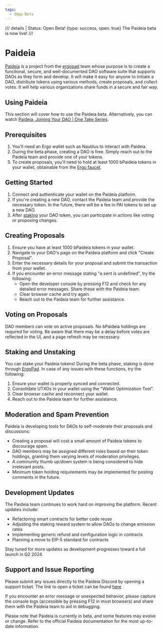 ```yaml
---
tags:
  - dApp-Beta
---
```


/// details | Status: Open Beta!
     {type: success, open: true}
The Paideia beta is now live!
///



# Paideia
[Paideia](https://www.paideia.im) is a project from the [ergopad](ergopad.md) team whose purpose is to create a functional, secure, and well-documented DAO software suite that supports DAOs as they form and develop. It will make it easy for anyone to initiate a DAO, distribute tokens using various methods, create proposals, and collect votes. It will help various organizations share funds in a secure and fair way.

## Using Paideia
This section will cover how to use the Paideia beta. Alternatively, you can watch [Paideia, Joining Your DAO | One Take Series](https://youtu.be/YUGNLQ6n8BA).

## Prerequisites

1. You'll need an Ergo wallet such as Nautilus to interact with Paideia.
2. During the beta phase, creating a DAO is free. Simply reach out to the Paideia team and provide one of your tokens.
3. To create proposals, you'll need to hold at least 1000 bPaideia tokens in your wallet, obtainable from the [Ergo faucet](https://ergofaucet.org/).

## Getting Started

1. Connect and authenticate your wallet on the Paideia platform.
2. If you're creating a new DAO, contact the Paideia team and provide the necessary token. In the future, there will be a fee in PAI tokens to set up a new DAO.
3. After [staking](https://app.paideia.im/Sigmanauts/staking/manage) your DAO token, you can participate in actions like voting or proposing changes.

## Creating Proposals

1. Ensure you have at least 1000 bPaideia tokens in your wallet.
2. Navigate to your DAO's page on the Paideia platform and click "Create Proposal".
3. Enter the necessary details for your proposal and submit the transaction from your wallet.
4. If you encounter an error message stating "e.sent is undefined", try the following:
   - Open the developer console by pressing F12 and check for any detailed error messages. Share these with the Paideia team.
   - Clear browser cache and try again.
   - Reach out to the Paideia team for further assistance.

## Voting on Proposals
DAO members can vote on active proposals. No bPaideia holdings are required for voting. Be aware that there may be a delay before votes are reflected in the UI, and a page refresh may be necessary.

## Staking and Unstaking

You can stake your Paideia tokens! During the beta phase, staking is done through [ErgoPad](https://ergopad.io/staking/paideia). In case of any issues with these functions, try the following:

1. Ensure your wallet is properly synced and connected.
2. Consolidate UTXOs in your wallet using the "Wallet Optimization Tool".
3. Clear browser cache and reconnect your wallet.
4. Reach out to the Paideia team for further assistance.

## Moderation and Spam Prevention

Paideia is developing tools for DAOs to self-moderate their proposals and discussions:

- Creating a proposal will cost a small amount of Paideia tokens to discourage spam.
- DAO members may be assigned different roles based on their token holdings, granting them varying levels of moderation privileges.
- A community thumb up/down system is being considered to hide irrelevant posts.
- Minimum token holding requirements may be implemented for posting comments in the future.

## Development Updates

The Paideia team continues to work hard on improving the platform. Recent updates include:

- Refactoring smart contracts for better code reuse
- Adjusting the staking reward system to allow DAOs to change emission rates
- Implementing generic refund and configuration logic in contracts
- Planning a move to EIP-5 standard for contracts

Stay tuned for more updates as development progresses toward a full launch in Q2 2024.

## Support and Issue Reporting

Please submit any issues directly to the Paideia Discord by opening a support ticket. The link to open a ticket can be found [here](https://discord.gg/jP25DeTC8U) 

If you encounter an error message or unexpected behavior, please capture the console logs (accessible by pressing F12 in most browsers) and share them with the Paideia team to aid in debugging.

Please note that Paideia is currently in beta, and some features may evolve or change. Refer to the official Paideia documentation for the most up-to-date information.